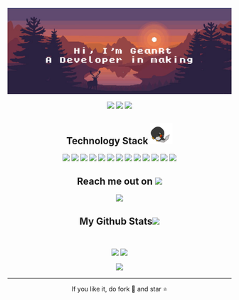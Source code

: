 
<!--  https://ritik307.github.io/portfolio/  -->
<p align="center">
 
</p align="center">
<img src="https://github.com/geanrt/geanrt/blob/main/images/newbg(2).png" />

<p align="center">
 
 <img src="https://badges.pufler.dev/visits/geanrt/geanrt"/> 
 <!-- <img src="https://badges.pufler.dev/years/geanrt"/> -->
 <img src="https://badges.pufler.dev/repos/geanrt"/>
 <img src="https://badges.pufler.dev/commits/monthly/geanrt" />

</p>

<!-- <p align="center">
  I'm a 3rd year student pursuing Master's in Computer Applications 🎓 from Guru Gobind Singh Indraprastha University 🏛. I'm a passionate learner who's always willing to learn and work across technologies and domains 💡. I love to explore new technologies and leverage them to solve real-life problems ✨. Apart from that I also love to guide and mentor newbies👨🏻‍💻. I'm deep into Web 🕸️ Development.
</p>   -->

<h2 align="center">Technology Stack <img src="https://github.com/geanrt/geanrt/blob/main/images/laptop.gif" width="50"></h2>

<p align="center">
<!--  <img src="https://img.shields.io/badge/C-00599C?style=flat-square&logo=c&logoColor=white"/> -->
<!-- <img src="https://img.shields.io/badge/-java-E34A86?style=flat-square&logo=java"/> -->
<!-- <img src="https://img.shields.io/badge/-C++-00599C?style=flat-square&logo=c"/> -->
<img src="https://img.shields.io/badge/-HTML5-E34F26?style=flat-square&logo=html5&logoColor=white"/>
<img src="https://img.shields.io/badge/-CSS3-1572B6?style=flat-square&logo=css3"/>
<!-- <img src="https://img.shields.io/badge/-Bootstrap-563D7C?style=flat-square&logo=bootstrap"/> -->
<!-- <img src="https://img.shields.io/badge/-Heroku-430098?style=flat-square&logo=heroku"/> -->
 
<img src="https://img.shields.io/badge/-TypeScript-black?style=flat-square&logo=typescript"/>
<img src="https://img.shields.io/badge/-JavaScript-black?style=flat-square&logo=javascript"/>
<img src="https://img.shields.io/badge/-Nodejs-black?style=flat-square&logo=Node.js"/>
<img src="https://img.shields.io/badge/-React-black?style=flat-square&logo=react"/>
<img src="https://img.shields.io/badge/-NestJs-ea2845?style=flat-square&logo=nestjs&logoColor=white"/>
<img src="https://img.shields.io/badge/-TailwindCSS-black?style=flat-square&logo=TailwindCSS"/>
<img src="https://img.shields.io/badge/-MongoDB-black?style=flat-square&logo=mongodb"/>
<img src="https://img.shields.io/badge/Golang-FFFFFF?style=flat-square&logo=go&logoColor=0077B5"/>
<!-- <img src="https://img.shields.io/badge/-MySQL-black?style=flat-square&logo=mysql"/> -->
<img src="https://img.shields.io/badge/-Git-black?style=flat-square&logo=git"/>
<img src="https://img.shields.io/badge/-GitHub-black?style=flat-square&logo=github"/>
 <img src="https://img.shields.io/badge/Chrome-Extensions-blue?logo=googlechrome&logoColor=red"/>
</p>

<h2 align="center">Reach me out on <img src="https://media0.giphy.com/media/jqNPzdTTxQfOgOqpO4/source.gif" width="50"></h2>

<p align="center">
<!-- <img src="https://img.shields.io/badge/-ritik-purple?style=flat-square&logo=instagram&logoColor=white&link=https://www.instagram.com/pinkdogg307/"/> -->
<!-- <a href="mailto: ritikpr307@gmail.com">
 <img src="https://img.shields.io/badge/-ritikpr307-c14438?style=flat-square&logo=Gmail&logoColor=white&link=mailto:ritikpr307@gmail.com"/>
</a> -->
<a href="https://www.linkedin.com/in/geanrt/" target="_blank" rel="noopener noreferrer">
 <img src="https://img.shields.io/badge/-geanrt-blue?style=flat-square&logo=Linkedin&logoColor=white&link=https://www.linkedin.com/in/ritik-rawal-698a18142/"/>
</a>
<!--  <-- <a href="https://twitter.com/ritikhere307"> -->
<!--  <img src="https://img.shields.io/badge/-ritikhere307-blue?style=flat-square&logo=twitter&logoColor=white&link=https://twitter.com/ritikhere307"/> -->
<!-- </a> -->
</p>


<h2 align="center">
<!--   My Contribution Graph <img src="https://media.giphy.com/media/xUA7aZeLE2e0P7Znz2/giphy.gif" width="50"> -->
</h2>
<p align="center">
<!--   <img src="https://github.com/ritik307/ritik307/raw/output/github-contribution-grid-snake.svg" alt="snake"></center> -->
</p>

<h2 align="center">
  My Github Stats<img src="https://media.giphy.com/media/VgCDAzcKvsR6OM0uWg/giphy.gif" width="50">
</h2>
 
<br>

<p align = "center">
  <img  src = "https://github-readme-stats.vercel.app/api?username=geanrt&show_icons=true&theme=radical&line_height=27">
  <img src = "https://github-readme-stats.vercel.app/api/top-langs/?username=geanrt&hide=html,css,java,shaderlab,kotlin,hlsl&theme=radical">
</p>

<p align = "center">
 <img  src="https://github-readme-streak-stats.herokuapp.com/?user=geanrt&show_icons=true&locale=en&layout=compact&theme=radical&line_height=0" />
</p> 

<p align = "center">
<!--  <img src="https://activity-graph.herokuapp.com/graph?username=geanrt&theme=redical"> -->
</p> 
<hr>
<p align="center">If you like it, do fork 🍴 and star ⭐</p>
